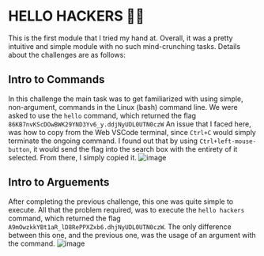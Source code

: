 # HELLO HACKERS 🧑‍💻
This is the first module that I tried my hand at. Overall, it was a pretty intuitive and simple module with no such mind-crunching tasks. Details about the challenges are as follows:
## Intro to Commands
  In this challenge the main task was to get familiarized with using simple, non-argument, commands in the Linux (bash) command line. We were asked to use the ```hello``` command, which 
  returned the flag `86KB7nvKScDOwBWK29YND3Yv6_y.ddjNyUDL0UTN0czW`
  An issue that I faced here, was how to copy from the Web VSCode terminal, since `Ctrl+C` would simply terminate the ongoing command. I found out that by using `Ctrl+left-mouse-button`, it would
  send the flag into the search box with the entirety of it selected. From there, I simply copied it.
  ![image](https://github.com/user-attachments/assets/cb8cbdea-0d90-463c-bb15-1f48143aa486)

 ## Intro to Arguements
  After completing the previous challenge, this one was quite simple to execute. All that the problem required, was to execute the ```hello hackers``` command, which returned the flag 
  `A9mOwzkkYBt1aR_lD8RePPXZxb6.dhjNyUDL0UTN0czW`. The only difference between this one, and the previous one, was the usage of an argument with the command.
  ![image](https://github.com/user-attachments/assets/f951cfc6-1f14-4241-aac4-734d8a71cc3c)

